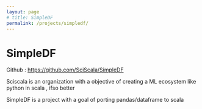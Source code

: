 ```yaml
---
layout: page
# title: SimpleDF
permalink: /projects/simpledf/
---
```


# SimpleDF

Github : https://github.com/SciScala/SimpleDF

Sciscala is an organization with a objective of creating a ML ecosystem like python in scala , ifso better

SimpleDF is a project with a goal of porting pandas/dataframe to scala
